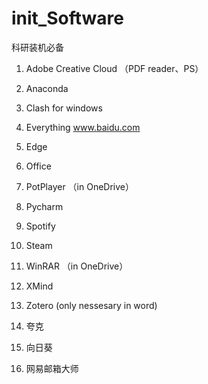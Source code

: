 # init_Software
科研装机必备

1. Adobe Creative Cloud （PDF reader、PS）


2. Anaconda


3. Clash for windows


4. Everything
www.baidu.com

5. Edge


6. Office


7. PotPlayer （in OneDrive）


8. Pycharm


9. Spotify

10. Steam


11. WinRAR （in OneDrive）


12. XMind

13. Zotero (only nessesary in word)

14. 夸克

15. 向日葵

16. 网易邮箱大师
 
